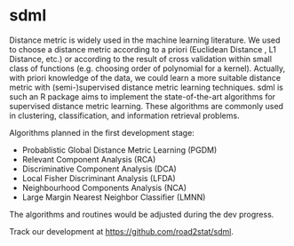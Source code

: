 # sdml

Distance metric is widely used in the machine learning literature. We used to choose a distance metric according to a priori (Euclidean Distance , L1 Distance, etc.) or according to the result of cross validation within small class of functions (e.g. choosing order of polynomial for a kernel). Actually, with priori knowledge of the data, we could learn a more suitable distance metric with (semi-)supervised distance metric learning techniques. sdml is such an R package aims to implement the state-of-the-art algorithms for supervised distance metric learning. These algorithms are commonly used in clustering, classification, and information retrieval problems.

Algorithms planned in the first development stage:

  * Probablistic Global Distance Metric Learning (PGDM)
  * Relevant Component Analysis (RCA)
  * Discriminative Component Analysis (DCA)
  * Local Fisher Discriminant Analysis (LFDA)
  * Neighbourhood Components Analysis (NCA)
  * Large Margin Nearest Neighbor Classifier (LMNN)
  
The algorithms and routines would be adjusted during the dev progress.

Track our development at https://github.com/road2stat/sdml.

